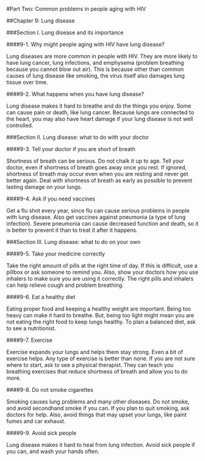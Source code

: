 #Part Two: Common problems in people aging with HIV

##Chapter 9: Lung disease

###Section I. Lung disease and its importance

####9-1. Why might people aging with HIV have lung disease?

Lung diseases are more common in people with HIV. They are more likely to have lung cancer, lung infections, and emphysema (problem breathing because you cannot blow out air). This is because other than common causes of lung disease like smoking, the virus itself also damages lung tissue over time.

####9-2. What happens when you have lung disease?

Lung disease makes it hard to breathe and do the things you enjoy. Some can cause pain or death, like lung cancer. Because lungs are connected to the heart, you may also have heart damage if your lung disease is not well controlled.

###Section II. Lung disease: what to do with your doctor

####9-3. Tell your doctor if you are short of breath

Shortness of breath can be serious. Do not chalk it up to age. Tell your doctor, even if shortness of breath goes away once you rest. If ignored, shortness of breath may occur even when you are resting and never get better again. Deal with shortness of breath as early as possible to prevent lasting damage on your lungs.

####9-4. Ask if you need vaccines

Get a flu shot every year, since flu can cause serious problems in people with lung disease. Also get vaccines against pneumonia (a type of lung infection). Severe pneumonia can cause decreased function and death, so it is better to prevent it than to treat it after it happens.

###Section III. Lung disease: what to do on your own

####9-5. Take your medicine correctly

Take the right amount of pills at the right time of day. If this is difficult, use a pillbox or ask someone to remind you. Also, show your doctors how you use inhalers to make sure you are using it correctly. The right pills and inhalers can help relieve cough and problem breathing. 

####9-6. Eat a healthy diet

Eating proper food and keeping a healthy weight are important. Being too heavy can make it hard to breathe. But, being too light might mean you are not eating the right food to keep lungs healthy. To plan a balanced diet, ask to see a nutritionist.

####9-7. Exercise

Exercise expands your lungs and helps them stay strong. Even a bit of exercise helps. Any type of exercise is better than none. If you are not sure where to start, ask to see a physical therapist. They can teach you breathing exercises that reduce shortness of breath and allow you to do more. 

####9-8. Do not smoke cigarettes

Smoking causes lung problems and many other diseases. Do not smoke, and avoid secondhand smoke if you can. If you plan to quit smoking, ask doctors for help. Also, avoid things that may upset your lungs, like paint fumes and car exhaust. 

####9-9. Avoid sick people

Lung disease makes it hard to heal from lung infection. Avoid sick people if you can, and wash your hands often. 





